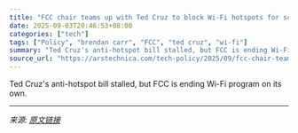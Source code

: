 ```yaml
---
title: "FCC chair teams up with Ted Cruz to block Wi-Fi hotspots for schoolkids"
date: 2025-09-03T20:46:53+08:00
categories: ["tech"]
tags: ["Policy", "brendan carr", "FCC", "ted cruz", "wi-fi"]
summary: "Ted Cruz's anti-hotspot bill stalled, but FCC is ending Wi-Fi program on its own."
source_url: "https://arstechnica.com/tech-policy/2025/09/fcc-chair-teams-up-with-ted-cruz-to-block-wi-fi-hotspots-for-schoolkids/"
---
```


Ted Cruz's anti-hotspot bill stalled, but FCC is ending Wi-Fi program on its own.

---

*来源: [原文链接](https://arstechnica.com/tech-policy/2025/09/fcc-chair-teams-up-with-ted-cruz-to-block-wi-fi-hotspots-for-schoolkids/)*
